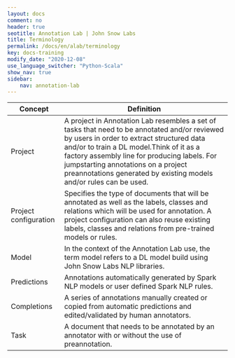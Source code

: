 ```yaml
---
layout: docs
comment: no
header: true
seotitle: Annotation Lab | John Snow Labs
title: Terminology
permalink: /docs/en/alab/terminology
key: docs-training
modify_date: "2020-12-08"
use_language_switcher: "Python-Scala"
show_nav: true
sidebar:
    nav: annotation-lab
---
```


| Concept                 | Definition                                                                                                                                                                                                                                                                                                                                                      |
|-------------------------|-----------------------------------------------------------------------------------------------------------------------------------------------------------------------------------------------------------------------------------------------------------------------------------------------------------------------------------------------------------------|
| Project                 | A project in Annotation Lab   resembles a set of tasks  that need to   be annotated and/or reviewed by users in order to extract structured data   and/or to train a DL model.Think of it as a factory assembly line for producing   labels. For jumpstarting annotations on a project preannotations generated by   existing models and/or rules can be used.  |
| Project   configuration | Specifies the type of documents   that will be annotated as well as the labels, classes and relations which   will be used for annotation. A project configuration can also reuse existing   labels, classes and relations from pre-trained models or rules.                                                                                                    |
| Model                   | In the context of the Annotation   Lab use, the term model refers to a DL model build using John Snow Labs NLP   libraries.                                                                                                                                                                                                                                     |
| Predictions             | Annotations automatically   generated by Spark NLP models or user defined Spark NLP rules.                                                                                                                                                                                                                                                                      |
| Completions             | A series of annotations manually   created or copied from automatic predictions and edited/validated by human   annotators.                                                                                                                                                                                                                                     |
| Task                    | A document that needs to be   annotated by an annotator with or without the use of preannotation.                                                                                                                                                                                                                                                               |